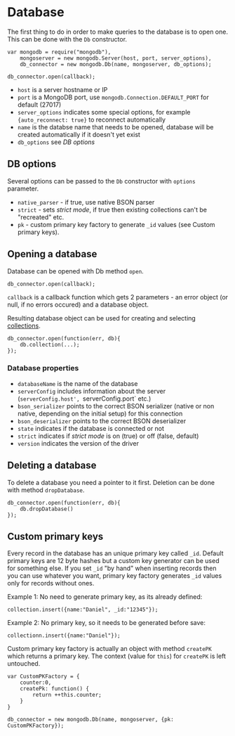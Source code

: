 Database
========

The first thing to do in order to make queries to the database is to open one. This can be done with the `Db` constructor.

    var mongodb = require("mongodb"),
        mongoserver = new mongodb.Server(host, port, server_options),
        db_connector = new mongodb.Db(name, mongoserver, db_options);
        
    db_connector.open(callback);
    
  * `host` is a server hostname or IP
  * `port` is a MongoDB port, use `mongodb.Connection.DEFAULT_PORT` for default (27017)
  * `server_options` indicates some special options, for example `{auto_reconnect: true}` to reconnect automatically
  * `name` is the databse name that needs to be opened, database will be created automatically if it doesn't yet exist
  * `db_options` see *DB options*
  
## DB options

Several options can be passed to the `Db` constructor with `options` parameter.

  * `native_parser` - if true, use native BSON parser 
  * `strict` - sets *strict mode*, if true then existing collections can't be "recreated" etc.
  * `pk` - custom primary key factory to generate `_id` values (see Custom primary keys).

## Opening a database

Database can be opened with Db method `open`. 

    db_connector.open(callback);

`callback` is a callback function which gets 2 parameters - an error object (or null, if no errors occured) and a database object.

Resulting database object can be used for creating and selecting [collections](collections.md).

    db_connector.open(function(err, db){
        db.collection(...);
    });

### Database properties

  * `databaseName` is the name of the database
  * `serverConfig` includes information about the server (`serverConfig.host', `serverConfig.port` etc.)
  * `bson_serializer` points to the correct BSON serializer (native or non native, depending on the initial setup) for this connection
  * `bson_deserializer` points to the correct BSON deserializer
  * `state` indicates if the database is connected or not
  * `strict` indicates if *strict mode* is on (true) or off (false, default)
  * `version` indicates the version of the driver

## Deleting a database

To delete a database you need a pointer to it first. Deletion can be done with method `dropDatabase`.

    db_connector.open(function(err, db){
        db.dropDatabase()
    });
    
## Custom primary keys

Every record in the database has an unique primary key called `_id`. Default primary keys are 12 byte hashes but a custom key generator can be used for something else. If you set `_id` "by hand" when
inserting records then you can use whatever you want, primary key factory generates `_id` values only for records without ones.

Example 1: No need to generate primary key, as its already defined:

    collection.insert({name:"Daniel", _id:"12345"});

Example 2: No primary key, so it needs to be generated before save:

    collectionn.insert({name:"Daniel"});

Custom primary key factory is actually an object with method `createPK` which returns a primary key. 
The context (value for `this`) for `createPK` is left untouched.

    var CustomPKFactory = {
        counter:0,
        createPk: function() {
            return ++this.counter;
        }
    } 

    db_connector = new mongodb.Db(name, mongoserver, {pk: CustomPKFactory});

